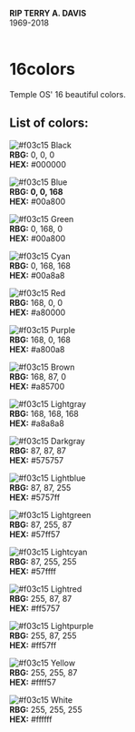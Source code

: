 <b>RIP TERRY A. DAVIS</b> <br>
1969-2018
<br><br>
# 16colors
Temple OS\' 16 beautiful colors.     

## List of colors:
![#f03c15](https://via.placeholder.com/15/000000/000000?text=+) Black
<br>
<b>RBG:</b> 0, 0, 0
<br>
<b>HEX:</b> #000000

![#f03c15](https://via.placeholder.com/15/0000a8/000000?text=+) Blue
<br>
<b>RBG: 0, 0, 168</b>
<br>
<b>HEX:</b> #00a800


![#f03c15](https://via.placeholder.com/15/00a800/000000?text=+) Green
<br>
<b>RBG:</b> 0, 168, 0
<br>
<b>HEX:</b> #00a800

![#f03c15](https://via.placeholder.com/15/00a8a8/000000?text=+) Cyan
<br>
<b>RBG:</b> 0, 168, 168
<br>
<b>HEX:</b> #00a8a8

![#f03c15](https://via.placeholder.com/15/a80000/000000?text=+) Red
<br>
<b>RBG:</b> 168, 0, 0
<br>
<b>HEX:</b> #a80000

![#f03c15](https://via.placeholder.com/15/a800a8/000000?text=+) Purple
<br>
<b>RBG:</b> 168, 0, 168
<br>
<b>HEX:</b> #a800a8


![#f03c15](https://via.placeholder.com/15/a85700/000000?text=+) Brown
<br>
<b>RBG:</b> 168, 87, 0
<br>
<b>HEX:</b> #a85700

![#f03c15](https://via.placeholder.com/15/a8a8a8/000000?text=+) Lightgray
<br>
<b>RBG:</b> 168, 168, 168
<br>
<b>HEX:</b> #a8a8a8

![#f03c15](https://via.placeholder.com/15/575757/000000?text=+) Darkgray
<br>
<b>RBG:</b> 87, 87, 87
<br>
<b>HEX:</b> #575757

![#f03c15](https://via.placeholder.com/15/5757ff/000000?text=+) Lightblue
<br>
<b>RBG:</b> 87, 87, 255
<br>
<b>HEX:</b> #5757ff


![#f03c15](https://via.placeholder.com/15/57ff57/000000?text=+) Lightgreen
<br>
<b>RBG:</b> 87, 255, 87
<br>
<b>HEX:</b> #57ff57

![#f03c15](https://via.placeholder.com/15/57ffff/000000?text=+) Lightcyan
<br>
<b>RBG:</b> 87, 255, 255
<br>
<b>HEX:</b> #57ffff

![#f03c15](https://via.placeholder.com/15/ff5757/000000?text=+) Lightred
<br>
<b>RBG:</b> 255, 87, 87
<br>
<b>HEX:</b> #ff5757

![#f03c15](https://via.placeholder.com/15/ff57ff/000000?text=+) Lightpurple
<br>
<b>RBG:</b> 255, 87, 255
<br>
<b>HEX:</b> #ff57ff


![#f03c15](https://via.placeholder.com/15/ffff57/000000?text=+) Yellow
<br>
<b>RBG:</b> 255, 255, 87
<br>
<b>HEX:</b> #ffff57

![#f03c15](https://via.placeholder.com/15/ffffff/000000?text=+) White
<br>
<b>RBG:</b> 255, 255, 255
<br>
<b>HEX:</b> #ffffff
